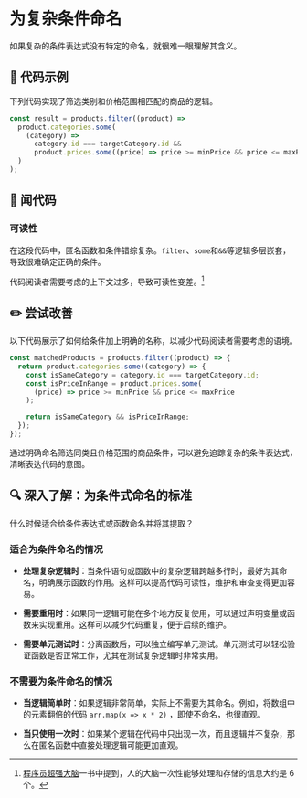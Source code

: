 # 为复杂条件命名

<div style="margin-top: 16px">
<Badge type="info" text="可读性" />
</div>

如果复杂的条件表达式没有特定的命名，就很难一眼理解其含义。

## 📝 代码示例

下列代码实现了筛选类别和价格范围相匹配的商品的逻辑。

```typescript
const result = products.filter((product) =>
  product.categories.some(
    (category) =>
      category.id === targetCategory.id &&
      product.prices.some((price) => price >= minPrice && price <= maxPrice)
  )
);
```

## 👃 闻代码

### 可读性

在这段代码中，匿名函数和条件错综复杂。`filter`、`some`和`&&`等逻辑多层嵌套，导致很难确定正确的条件。

代码阅读者需要考虑的上下文过多，导致可读性变差。[^1]

[^1]: [程序员超强大脑](https://product.dangdang.com/29567786.html)一书中提到，人的大脑一次性能够处理和存储的信息大约是 6 个。

## ✏️ 尝试改善

以下代码展示了如何给条件加上明确的名称，以减少代码阅读者需要考虑的语境。

```typescript
const matchedProducts = products.filter((product) => {
  return product.categories.some((category) => {
    const isSameCategory = category.id === targetCategory.id;
    const isPriceInRange = product.prices.some(
      (price) => price >= minPrice && price <= maxPrice
    );

    return isSameCategory && isPriceInRange;
  });
});
```

通过明确命名筛选同类且价格范围的商品条件，可以避免追踪复杂的条件表达式，清晰表达代码的意图。

## 🔍 深入了解：为条件式命名的标准

什么时候适合给条件表达式或函数命名并将其提取？

### 适合为条件命名的情况

- **处理复杂逻辑时**：当条件语句或函数中的复杂逻辑跨越多行时，最好为其命名，明确展示函数的作用。这样可以提高代码可读性，维护和审查变得更加容易。

- **需要重用时**：如果同一逻辑可能在多个地方反复使用，可以通过声明变量或函数来实现重用。这样可以减少代码重复，便于后续的维护。

- **需要单元测试时**：分离函数后，可以独立编写单元测试。单元测试可以轻松验证函数是否正常工作，尤其在测试复杂逻辑时非常实用。

### 不需要为条件命名的情况

- **当逻辑简单时**：如果逻辑非常简单，实际上不需要为其命名。例如，将数组中的元素翻倍的代码 `arr.map(x => x * 2)` ，即使不命名，也很直观。

- **当只使用一次时**：如果某个逻辑在代码中只出现一次，而且逻辑并不复杂，那么在匿名函数中直接处理逻辑可能更加直观。
